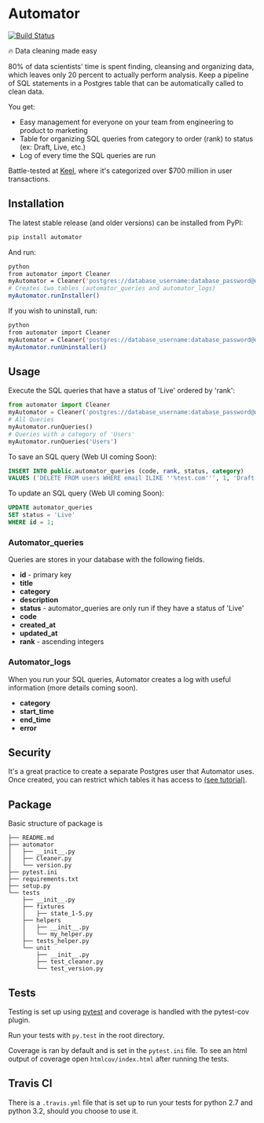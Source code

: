 Automator
==========================

[![Build Status](https://travis-ci.org/Keel-io/automator.png?branch=master)](https://travis-ci.org/Keel-io/automator.png)


:fire: Data cleaning made easy

80% of data scientists' time is spent finding, cleansing and organizing data, which leaves only 20 percent to actually perform analysis. Keep a pipeline of SQL statements in a Postgres table that can be automatically called to clean data.

You get:

- Easy management for everyone on your team from engineering to product to marketing
- Table for organizing SQL queries from category to order (rank) to status (ex: Draft, Live, etc.)
- Log of every time the SQL queries are run

Battle-tested at [Keel](https://www.keel.io), where it's categorized over $700 million in user transactions.

## Installation

The latest stable release (and older versions) can be installed from PyPI:

```sh
pip install automator
```

And run:

```sh
python
from automator import Cleaner
myAutomator = Cleaner('postgres://database_username:database_password@database_url:5432/database_name')
# Creates two tables (automator_queries and automator_logs)
myAutomator.runInstaller()
```

If you wish to uninstall, run:

```sh
python
from automator import Cleaner
myAutomator = Cleaner('postgres://database_username:database_password@database_url:5432/database_name')
myAutomator.runUninstaller()
```

## Usage

Execute the SQL queries that have a status of 'Live' ordered by 'rank':

```python
from automator import Cleaner
myAutomator = Cleaner('postgres://database_username:database_password@database_url:5432/database_name')
# All Queries
myAutomator.runQueries()
# Queries with a category of 'Users'
myAutomator.runQueries('Users')
```

To save an SQL query (Web UI coming Soon):

```sql
INSERT INTO public.automator_queries (code, rank, status, category)
VALUES ('DELETE FROM users WHERE email ILIKE ''%test.com''', 1, 'Draft', 'Users');
```

To update an SQL query (Web UI coming Soon):

```sql
UPDATE automator_queries
SET status = 'Live'
WHERE id = 1;
```

### Automator_queries

Queries are stores in your database with the following fields.

- **id** - primary key
- **title**
- **category**
- **description**
- **status** - automator_queries are only run if they have a status of 'Live'
- **code**
- **created_at**
- **updated_at**
- **rank** - ascending integers

### Automator_logs

When you run your SQL queries, Automator creates a log with useful information (more details coming soon).

- **category**
- **start_time**
- **end_time**
- **error**

## Security

It's a great practice to create a separate Postgres user that Automator uses. Once created, you can restrict which tables it has access to [(see tutorial)](https://www.tutorialspoint.com/postgresql/postgresql_privileges.htm).

## Package

Basic structure of package is

```
├── README.md
├── automator
│   ├── __init__.py
│   ├── Cleaner.py
│   └── version.py
├── pytest.ini
├── requirements.txt
├── setup.py
└── tests
    ├── __init__.py
    ├── fixtures
    │   ├── state_1-5.py
    ├── helpers
    │   ├── __init__.py
    │   └── my_helper.py
    ├── tests_helper.py
    └── unit
        ├── __init__.py
        ├── test_cleaner.py
        └── test_version.py
```

## Tests

Testing is set up using [pytest](http://pytest.org) and coverage is handled
with the pytest-cov plugin.

Run your tests with ```py.test``` in the root directory.

Coverage is ran by default and is set in the ```pytest.ini``` file.
To see an html output of coverage open ```htmlcov/index.html``` after running the tests.

## Travis CI

There is a ```.travis.yml``` file that is set up to run your tests for python 2.7
and python 3.2, should you choose to use it.
